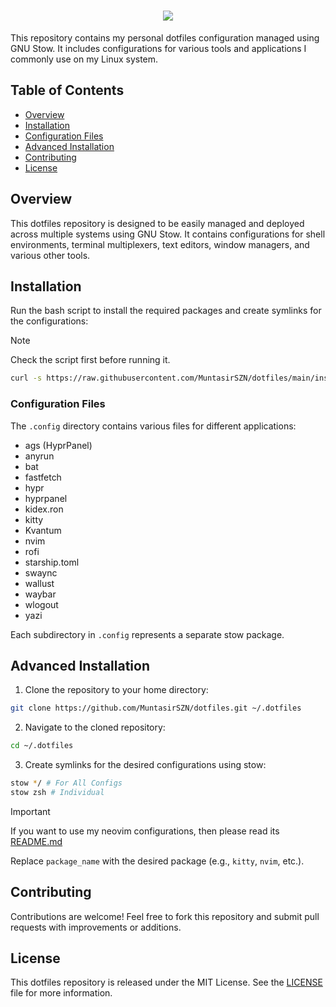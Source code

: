 <h1 align="center">
  <img src="https://readme-typing-svg.demolab.com/?lines=👋+Welcome+To+My+Dotfiles!;&font=Poppins">
</h1>

This repository contains my personal dotfiles configuration managed using GNU Stow. It includes configurations for various tools and applications I commonly use on my Linux system.

## Table of Contents

- [Overview](#overview)
- [Installation](#installation)
- [Configuration Files](#configuration-files)
- [Advanced Installation](#advanced-installation)
- [Contributing](#contributing)
- [License](#license)

## Overview

This dotfiles repository is designed to be easily managed and deployed across multiple systems using GNU Stow. It contains configurations for shell environments, terminal multiplexers, text editors, window managers, and various other tools.

## Installation

Run the bash script to install the required packages and create symlinks for the configurations:

> [!Note]
> Check the script first before running it.

```sh
curl -s https://raw.githubusercontent.com/MuntasirSZN/dotfiles/main/install.sh -o install.sh && chmod +x install.sh && ./install.sh
```

### Configuration Files

The `.config` directory contains various files for different applications:

- ags (HyprPanel)
- anyrun
- bat
- fastfetch
- hypr
- hyprpanel
- kidex.ron
- kitty
- Kvantum
- nvim
- rofi
- starship.toml
- swaync
- wallust
- waybar
- wlogout
- yazi

Each subdirectory in `.config` represents a separate stow package.

## Advanced Installation

1. Clone the repository to your home directory:

```bash
git clone https://github.com/MuntasirSZN/dotfiles.git ~/.dotfiles
```

2. Navigate to the cloned repository:

```sh
cd ~/.dotfiles
```

3. Create symlinks for the desired configurations using stow:

```bash
stow */ # For All Configs
stow zsh # Individual
```

> [!Important]
> If you want to use my neovim configurations, then please read its [README.md](./neovim/.config/nvim/README.md)

Replace `package_name` with the desired package (e.g., `kitty`, `nvim`, etc.).

## Contributing

Contributions are welcome! Feel free to fork this repository and submit pull requests with improvements or additions.

## License

This dotfiles repository is released under the MIT License. See the [LICENSE](./LICENSE) file for more information.
